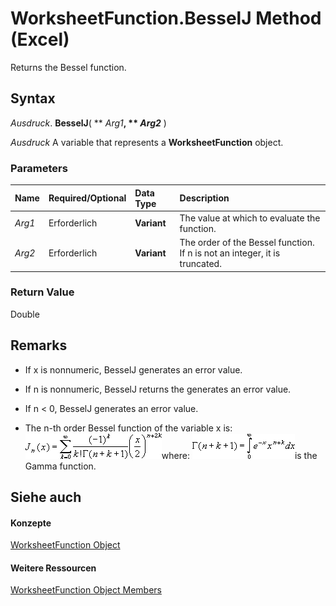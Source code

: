 
# WorksheetFunction.BesselJ Method (Excel)

Returns the Bessel function.


## Syntax

 _Ausdruck_. **BesselJ**( ** _Arg1_**, ** _Arg2_** )

 _Ausdruck_ A variable that represents a **WorksheetFunction** object.


### Parameters



|**Name**|**Required/Optional**|**Data Type**|**Description**|
|:-----|:-----|:-----|:-----|
| _Arg1_|Erforderlich|**Variant**|The value at which to evaluate the function.|
| _Arg2_|Erforderlich|**Variant**|The order of the Bessel function. If n is not an integer, it is truncated.|

### Return Value

Double


## Remarks




- If x is nonnumeric, BesselJ generates an error value.
    
- If n is nonnumeric, BesselJ returns the generates an error value.
    
- If n < 0, BesselJ generates an error value.
    
- The n-th order Bessel function of the variable x is:
![](images/awfbslj1_ZA06051116.gif)where: 
![](images/awfbslj2_ZA06051117.gif)is the Gamma function. 
    

## Siehe auch


#### Konzepte


[WorksheetFunction Object](7b1d5639-363d-632c-2cf0-2232562646b6.md)
#### Weitere Ressourcen


[WorksheetFunction Object Members](http://msdn.microsoft.com/library/6811ca87-4b53-0bff-88c9-30bf7497879a%28Office.15%29.aspx)